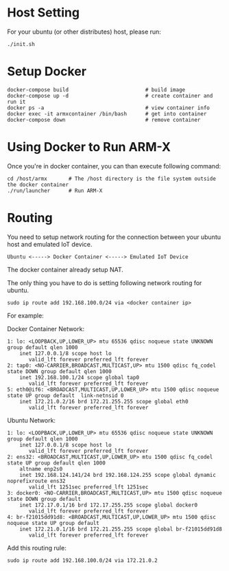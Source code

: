# Host Setting
For your ubuntu (or other distributes) host, please run:
```
./init.sh
```

# Setup Docker
```
docker-compose build                         # build image
docker-compose up -d                         # create container and run it
docker ps -a                                 # view container info
docker exec -it armxcontainer /bin/bash      # get into container
docker-compose down                          # remove container
```

# Using Docker to Run ARM-X
Once you're in docker container, you can than execute following command:
```
cd /host/armx       # The /host directory is the file system outside the docker container
./run/launcher      # Run ARM-X
```

# Routing
You need to setup network routing for the connection between your ubuntu host and emulated IoT device.

```
Ubuntu <-----> Docker Container <-----> Emulated IoT Device
```
The docker container already setup NAT.

The only thing you have to do is setting following network routing for ubuntu.

```
sudo ip route add 192.168.100.0/24 via <docker container ip>
```

For example:

Docker Container Network:
```
1: lo: <LOOPBACK,UP,LOWER_UP> mtu 65536 qdisc noqueue state UNKNOWN group default qlen 1000
    inet 127.0.0.1/8 scope host lo
       valid_lft forever preferred_lft forever
2: tap0: <NO-CARRIER,BROADCAST,MULTICAST,UP> mtu 1500 qdisc fq_codel state DOWN group default qlen 1000
    inet 192.168.100.1/24 scope global tap0
       valid_lft forever preferred_lft forever
5: eth0@if6: <BROADCAST,MULTICAST,UP,LOWER_UP> mtu 1500 qdisc noqueue state UP group default  link-netnsid 0
    inet 172.21.0.2/16 brd 172.21.255.255 scope global eth0
       valid_lft forever preferred_lft forever
```

Ubuntu Network:
```
1: lo: <LOOPBACK,UP,LOWER_UP> mtu 65536 qdisc noqueue state UNKNOWN group default qlen 1000
    inet 127.0.0.1/8 scope host lo
       valid_lft forever preferred_lft forever
2: ens32: <BROADCAST,MULTICAST,UP,LOWER_UP> mtu 1500 qdisc fq_codel state UP group default qlen 1000
    altname enp2s0
    inet 192.168.124.141/24 brd 192.168.124.255 scope global dynamic noprefixroute ens32
       valid_lft 1251sec preferred_lft 1251sec
3: docker0: <NO-CARRIER,BROADCAST,MULTICAST,UP> mtu 1500 qdisc noqueue state DOWN group default
    inet 172.17.0.1/16 brd 172.17.255.255 scope global docker0
       valid_lft forever preferred_lft forever
4: br-f21015dd91d8: <BROADCAST,MULTICAST,UP,LOWER_UP> mtu 1500 qdisc noqueue state UP group default
    inet 172.21.0.1/16 brd 172.21.255.255 scope global br-f21015dd91d8
       valid_lft forever preferred_lft forever
```

Add this routing rule:
```
sudo ip route add 192.168.100.0/24 via 172.21.0.2
```
